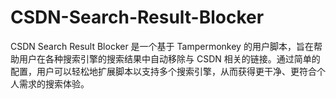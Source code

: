 # CSDN-Search-Result-Blocker
CSDN Search Result Blocker 是一个基于 Tampermonkey 的用户脚本，旨在帮助用户在各种搜索引擎的搜索结果中自动移除与 CSDN 相关的链接。通过简单的配置，用户可以轻松地扩展脚本以支持多个搜索引擎，从而获得更干净、更符合个人需求的搜索体验。
